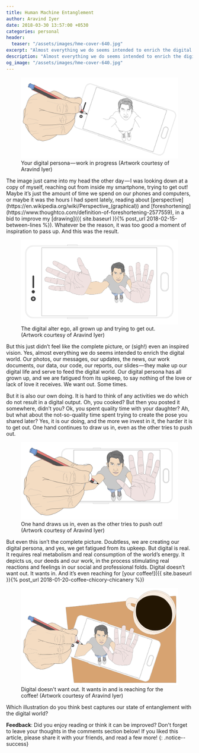 ```yaml
---
title: Human Machine Entanglement
author: Aravind Iyer
date: 2018-03-30 13:57:00 +0530
categories: personal
header:
  teaser: "/assets/images/hme-cover-640.jpg"
excerpt: "Almost everything we do seems intended to enrich the digital world. Our photos, our messages, our updates, the news, our work documents, our data, our code, our reports, our slides — they make up our digital life and serve to feed the digital world. Here is some artwork which explores our relationship with the digital world."
description: "Almost everything we do seems intended to enrich the digital world. Our photos, our messages, our updates, the news, our work documents, our data, our code, our reports, our slides — they make up our digital life and serve to feed the digital world. Here is some artwork which explores our relationship with the digital world."
og_image: "/assets/images/hme-cover-640.jpg"
---
```

<figure>
  <a href="/assets/images/hme-cover.jpg">
    <img src="/assets/images/hme-cover.jpg" alt="Hand drawing a sketch inside a smartphone">
  </a>
  <figcaption>Your digital persona — work in progress (Artwork courtesy of Aravind Iyer)</figcaption>
</figure>
The image just came into my head the other day — I was looking down at a copy of myself, reaching out from inside my smartphone, trying to get out! Maybe it’s just the amount of time we spend on our phones and computers, or maybe it was the hours I had spent lately, reading about [perspective](https://en.wikipedia.org/wiki/Perspective_(graphical)) and [foreshortening](https://www.thoughtco.com/definition-of-foreshortening-2577559), in a bid to improve my [drawing]({{ site.baseurl }}{% post_url 2018-02-15-between-lines %}). Whatever be the reason, it was too good a moment of inspiration to pass up. And this was the result.

<figure>
  <a href="/assets/images/digital-self-push.jpg">
    <img src="/assets/images/digital-self-push.jpg" alt="Sketch of person trying to get out of the smartphone">
  </a>
  <figcaption>The digital alter ego, all grown up and trying to get out. (Artwork courtesy of Aravind Iyer)</figcaption>
</figure>

But this just didn’t feel like the complete picture, or (sigh!) even an inspired vision. Yes, almost everything we do seems intended to enrich the digital world. Our photos, our messages, our updates, the news, our work documents, our data, our code, our reports, our slides — they make up our digital life and serve to feed the digital world. Our digital persona has all grown up, and we are fatigued from its upkeep, to say nothing of the love or lack of love it receives. We want out. Some times.

But it is also our own doing. It is hard to think of any activities we do which do not result in a digital output. Oh, you cooked? But then you posted it somewhere, didn’t you? Ok, you spent quality time with your daughter? Ah, but what about the not-so-quality time spent trying to create the pose you shared later? Yes, it is our doing, and the more we invest in it, the harder it is to get out. One hand continues to draw us in, even as the other tries to push out.

<figure>
  <a href="/assets/images/more-entanglement.jpg">
    <img src="/assets/images/more-entanglement.jpg" alt="Sketch of person sketching himself while also trying to get out of the smartphone">
  </a>
  <figcaption>One hand draws us in, even as the other tries to push out! (Artwork courtesy of Aravind Iyer)</figcaption>
</figure>

But even this isn’t the complete picture. Doubtless, we are creating our digital persona, and yes, we get fatigued from its upkeep. But digital is real. It requires real metabolism and real consumption of the world’s energy. It depicts us, our deeds and our work, in the process stimulating real reactions and feelings in our social and professional folds. Digital doesn’t want out. It wants in. And it’s even reaching for [your coffee!]({{ site.baseurl }}{% post_url 2018-01-20-coffee-chicory-chicanery %})

<figure>
  <a href="/assets/images/entanglement-coffee.jpg">
    <img src="/assets/images/entanglement-coffee.jpg" alt="Sketch of person sketching himself while also trying to reach out of the smartphone for the coffee on the table">
  </a>
  <figcaption>Digital doesn't want out. It wants in and is reaching for the coffee! (Artwork courtesy of Aravind Iyer)</figcaption>
</figure>

Which illustration do you think best captures our state of entanglement with the digital world?

**Feedback**: Did you enjoy reading or think it can be improved? Don't forget to leave your thoughts in the comments section below! If you liked this article, please share it with your friends, and read a few more! 
{: .notice--success}
